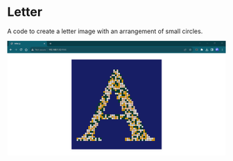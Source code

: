 # Letter
A code to create a letter image with an arrangement of small circles.

![alt text](https://github.com/raxle789/letter/blob/main/readme-image.png?raw=true)
